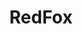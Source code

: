 ---
layout: game
title: RedFox
title_id: gimm_redfox
release_date: 2018-08-01
platform: (Desktop)
technology: 2018 - Adobe Flash, ActionScript 3
description: During the night, an evil raccoon enters your den and steals your precious teddy bear. Now you must track him down, crush anyone who stands in your way, and save teddy!

download_link: https://www.dropbox.com/s/gc8mqvl1mq8jeeu/RedFox.swf?dl=1
source_link: https://github.com/jonathansvernon/gimm_redfox

navbar_name: Games
stylesheet_name: page_project
last_screenshot_number: 2
---